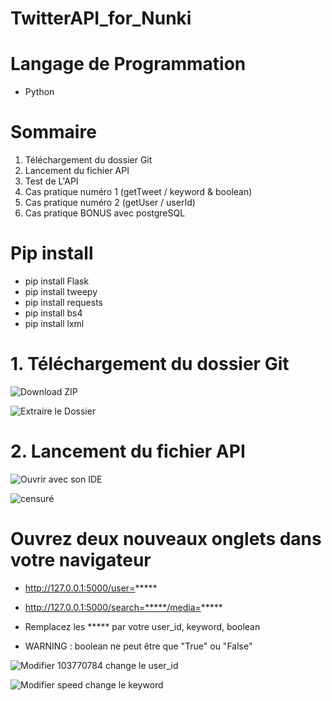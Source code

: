 # TwitterAPI_for_Nunki

# Langage de Programmation

- Python

# Sommaire

1. Téléchargement du dossier Git
2. Lancement du fichier API
3. Test de L'API
4. Cas pratique numéro 1 (getTweet / keyword & boolean)
5. Cas pratique numéro 2 (getUser / userId)
6. Cas pratique BONUS avec postgreSQL

# Pip install

- pip install Flask
- pip install tweepy
- pip install requests
- pip install bs4
- pip install lxml

# 1. Téléchargement du dossier Git

![Download ZIP](https://user-images.githubusercontent.com/93212434/192364689-7d70a301-b4cc-4d2b-ad23-bbfbdbd18cbc.png)

![Extraire le Dossier](https://user-images.githubusercontent.com/93212434/192365262-188d0514-5896-400a-88bf-778c43c8400b.png)



# 2. Lancement du fichier API

![Ouvrir avec son IDE](https://user-images.githubusercontent.com/93212434/192365899-d0d2241c-dc54-4b83-9f8a-f3f794bb7e8e.png)

![censuré](https://user-images.githubusercontent.com/93212434/192367814-947030ac-bdcf-4825-91db-7a02aca6aef3.png)

# Ouvrez deux nouveaux onglets dans votre navigateur

- http://127.0.0.1:5000/user=*****
- http://127.0.0.1:5000/search=*****/media=*****

- Remplacez les ***** par votre user_id, keyword, boolean
- WARNING : boolean ne peut être que "True" ou "False"

![Modifier 103770784 change le user_id](https://user-images.githubusercontent.com/93212434/192371616-f0c4c7b0-28b7-42a5-959c-e2d9584f44b3.png)

![Modifier speed change le keyword](https://user-images.githubusercontent.com/93212434/192371682-1742e689-058e-4503-adf4-328e7a88f304.png)


